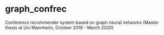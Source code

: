 # graph_confrec

Conference recommender system based on graph neural networks
(Master thesis at Uni Mannheim, October 2019 - March 2020)